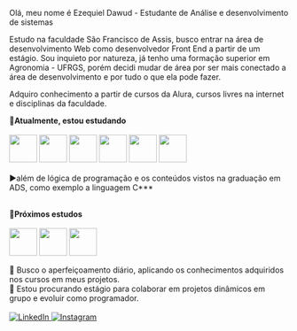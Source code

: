 Olá, meu nome é Ezequiel Dawud - 
Estudante de Análise e desenvolvimento de sistemas

Estudo na faculdade São Francisco de Assis, busco entrar na área de desenvolvimento Web como desenvolvedor Front End a partir de um estágio. Sou inquieto por natureza, já tenho uma formação superior em Agronomia - UFRGS, porém decidi mudar de área por ser mais conectado a área de desenvolvimento e por tudo o que ela pode fazer.

Adquiro conhecimento a partir de cursos da Alura, cursos livres na internet e disciplinas da faculdade.

**🔽Atualmente, estou estudando**
<br><br>
           <img width="50" heigth="50" src="https://cdn.jsdelivr.net/gh/devicons/devicon/icons/html5/html5-original.svg" />
           <img  width="50" heigth="50" src="https://cdn.jsdelivr.net/gh/devicons/devicon/icons/css3/css3-original.svg" />
           <img width="50" heigth="50" src="https://cdn.jsdelivr.net/gh/devicons/devicon/icons/javascript/javascript-original.svg" />
           <img width="50" heigth="50" src="https://cdn.jsdelivr.net/gh/devicons/devicon/icons/sass/sass-original.svg" />
           <img  width="50" heigth="50" src="https://cdn.jsdelivr.net/gh/devicons/devicon/icons/bootstrap/bootstrap-original.svg" />
           <img width="50" heigth="50" src="https://cdn.jsdelivr.net/gh/devicons/devicon/icons/tailwindcss/tailwindcss-plain.svg" />
           <br><br>
 ▶além de lógica de programação e os conteúdos vistos na graduação em ADS, como exemplo a linguagem C***
<br><br>

**🔽Próximos estudos**
<br><br>
            <img width="50" heigth="50" src="https://cdn.jsdelivr.net/gh/devicons/devicon/icons/react/react-original.svg" />
            <img width="50" heigth="50" src="https://cdn.jsdelivr.net/gh/devicons/devicon/icons/vuejs/vuejs-original-wordmark.svg" />
            <img width="50" heigth="50" src="https://cdn.jsdelivr.net/gh/devicons/devicon/icons/nextjs/nextjs-original.svg" />
          
     
🌱 Busco o aperfeiçoamento diário, aplicando os conhecimentos adquiridos nos cursos em meus projetos. <br>
🤝 Estou procurando estágio para colaborar em projetos dinâmicos em grupo e evoluir como programador. <br><br>
<a href="https://www.linkedin.com/in/ezequiel-dawud-979387207/">
![LinkedIn](https://img.shields.io/badge/linkedin-%230077B5.svg?style=for-the-badge&logo=linkedin&logoColor=white)
</a>
<a href="https://www.instagram.com/ezequiel_dawud/">
![Instagram](https://img.shields.io/badge/Instagram-%23E4405F.svg?style=for-the-badge&logo=Instagram&logoColor=white)
</a>


